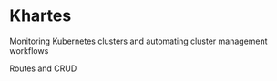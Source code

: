 # Khartes
Monitoring Kubernetes clusters and automating cluster management workflows





Routes and CRUD
